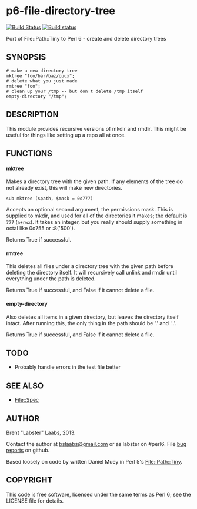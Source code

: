 p6-file-directory-tree
======================

[![Build Status](https://travis-ci.org/labster/p6-file-directory-tree.png)](https://travis-ci.org/labster/p6-file-directory-tree)
[![Build status](https://ci.appveyor.com/api/projects/status/github/labster/p6-file-directory-tree?svg=true)](https://ci.appveyor.com/project/labster/p6-file-directory-tree)

Port of File::Path::Tiny to Perl 6 - create and delete directory trees


## SYNOPSIS

	# make a new directory tree
	mktree "foo/bar/baz/quux";
	# delete what you just made
	rmtree "foo";
	# clean up your /tmp -- but don't delete /tmp itself
	empty-directory "/tmp";

	
## DESCRIPTION

This module provides recursive versions of mkdir and rmdir.  This might be useful for things like setting up a repo all at once.

## FUNCTIONS

#### mktree
Makes a directory tree with the given path.  If any elements of the tree do not already exist, this will make new directories.

	sub mktree ($path, $mask = 0o777)

Accepts an optional second argument, the permissions mask.  This is supplied to mkdir, and used for all of the directories it makes; the default is `777` (`a+rwx`).  It takes an integer, but you really should supply something in octal like 0o755 or :8('500').

Returns True if successful.

#### rmtree
This deletes all files under a directory tree with the given path before deleting the directory itself.  It will recursively call unlink and rmdir until everything under the path is deleted.

Returns True if successful, and False if it cannot delete a file.

#### empty-directory
Also deletes all items in a given directory, but leaves the directory itself intact.  After running this, the only thing in the path should be '.' and '..'.

Returns True if successful, and False if it cannot delete a file.

## TODO

* Probably handle errors in the test file better

## SEE ALSO

* [File::Spec](https://github.com/FROGGS/p6-File-Spec)

## AUTHOR

Brent "Labster" Laabs, 2013.

Contact the author at bslaabs@gmail.com or as labster on #perl6.  File [bug reports](https://github.com/labster/p6-IO-Path-More/issues) on github.

Based loosely on code by written Daniel Muey in Perl 5's [File::Path::Tiny](http://search.cpan.org/~dmuey/File-Path-Tiny-0.5/lib/File/Path/Tiny.pod).

## COPYRIGHT

This code is free software, licensed under the same terms as Perl 6; see the LICENSE file for details.

